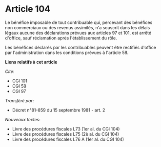 # Article 104

Le bénéfice imposable de tout contribuable qui, percevant des bénéfices non commerciaux ou des revenus assimilés, n'a
souscrit dans les délais légaux aucune des déclarations prévues aux articles 97 et 101, est arrêté d'office, sauf réclamation
après l'établissement du rôle.

Les bénéfices déclarés par les contribuables peuvent être rectifiés d'office par l'administration dans les conditions prévues
à l'article 58.

**Liens relatifs à cet article**

_Cite_:

  - CGI 101
  - CGI 58
  - CGI 97

_Transféré par_:

  - Décret n°81-859 du 15 septembre 1981 - art. 2

_Nouveaux textes_:

  - Livre des procédures fiscales L73 (1er al. du CGI 104)
  - Livre des procédures fiscales L75 (2è al. du CGI 104)
  - Livre des procédures fiscales L76 A (1er al. du CGI 104)
